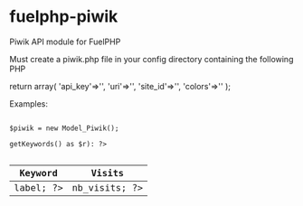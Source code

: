 fuelphp-piwik
=============

Piwik API module for FuelPHP

Must create a piwik.php file in your config directory containing the following PHP

return array(
	'api_key'=>'',
	'uri'=>'',
	'site_id'=>'',
	'colors'=>''
);

Examples:

<code>
$piwik = new Model_Piwik();
<img src="<?php echo $piwik->getImageSource('browsers','today','month'); ?>" alt="" title="" />


<table class="table">
	<thead>
		<tr><th>Keyword</th><th>Visits</th></tr>
	</thead>
	<tbody>
		<?php foreach($piwik->getKeywords() as $r): ?>
			<tr><td><?php echo $r->label; ?></td><td><?php echo $r->nb_visits; ?></td></tr>
		<?php endforeach; ?>
	</tbody>
</table>
</code>
